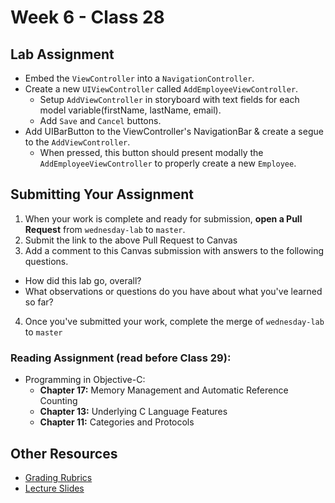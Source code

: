 # Week 6 - Class 28  

## Lab Assignment  
* Embed the `ViewController` into a `NavigationController`.  
* Create a new `UIViewController` called `AddEmployeeViewController`.  
	* Setup `AddViewController` in storyboard with text fields for each model variable(firstName, lastName, email).
	* Add `Save` and `Cancel` buttons.  
* Add UIBarButton to the ViewController's NavigationBar & create a segue to the `AddViewController`.  
	* When pressed, this button should present modally the `AddEmployeeViewController` to properly create a new `Employee`.  

## Submitting Your Assignment  
1. When your work is complete and ready for submission, **open a Pull Request** from `wednesday-lab` to `master`.  
2. Submit the link to the above Pull Request to Canvas  
3. Add a comment to this Canvas submission with answers to the following questions.  
  - How did this lab go, overall?  
  - What observations or questions do you have about what you've learned so far?  
4. Once you've submitted your work, complete the merge of `wednesday-lab` to `master`  


### Reading Assignment (read **before** Class 29):
* Programming in Objective-C:
	* **Chapter 17:** Memory Management and Automatic Reference Counting  
	* **Chapter 13:** Underlying C Language Features  
	* **Chapter 11:** Categories and Protocols  

## Other Resources
* [Grading Rubrics](../../resources/)
* [Lecture Slides](https://www.icloud.com/keynote/0001oVy64JGT-gIOYJH5_BdRA#Week6_Day3)
